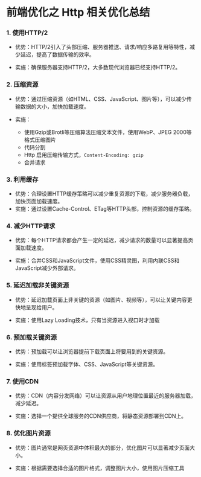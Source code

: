 # 前端优化之 Http 相关优化总结

### 1. 使用HTTP/2
 
- 优势：HTTP/2引入了头部压缩、服务器推送、请求/响应多路复用等特性，减少延迟，提高了数据传输的效率。
 
- 实施：确保服务器支持HTTP/2，大多数现代浏览器已经支持HTTP/2。

### 2. 压缩资源

- 优势：通过压缩资源（如HTML、CSS、JavaScript、图片等），可以减少传输数据的大小，加快加载速度。

- 实施：

   - 使用Gzip或Brotli等压缩算法压缩文本文件，使用WebP、JPEG 2000等格式压缩图片  
   - 代码分割 
   - Http 启用压缩传输方式，`Content-Encoding: gzip`  
   - 合并请求

### 3. 利用缓存
   
- 优势：合理设置HTTP缓存策略可以减少重复资源的下载，减少服务器负载，加快页面加载速度。  
- 实施：通过设置Cache-Control、ETag等HTTP头部，控制资源的缓存策略。

### 4. 减少HTTP请求

- 优势：每个HTTP请求都会产生一定的延迟，减少请求的数量可以显著提高页面加载速度。

- 实施：合并CSS和JavaScript文件，使用CSS精灵图，利用内联CSS和JavaScript减少外部请求。

### 5. 延迟加载非关键资源

- 优势：延迟加载页面上非关键的资源（如图片、视频等），可以让关键内容更快地呈现给用户。

- 实施：使用Lazy Loading技术，只有当资源进入视口时才加载

### 6. 预加载关键资源

- 优势：预加载可以让浏览器提前下载页面上将要用到的关键资源。

- 实施：使用<link rel="preload">标签预加载字体、CSS、JavaScript等关键资源。

### 7. 使用CDN

- 优势：CDN（内容分发网络）可以让资源从用户地理位置最近的服务器加载，减少延迟。

- 实施：选择一个提供全球服务的CDN供应商，将静态资源部署到CDN上。

### 8. 优化图片资源

- 优势：图片通常是网页资源中体积最大的部分，优化图片可以显著减少页面大小。

- 实施：根据需要选择合适的图片格式，调整图片大小，使用图片压缩工具